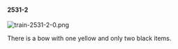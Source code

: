 #### 2531-2
![train-2531-2-0.png](https://github.com/lil-lab/nlvr/raw/master/nlvr/train/images/47/train-2531-2-0.png "train-2531-2-0.png")

There is a bow with one yellow and only two black items.